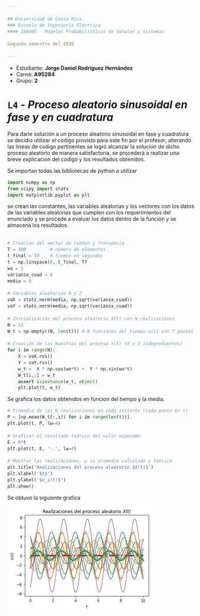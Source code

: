 ```yaml
---

## Universidad de Costa Rica
### Escuela de Ingeniería Eléctrica
#### IE0405 - Modelos Probabilísticos de Señales y Sistemas

Segundo semestre del 2020

---
```


* Estudiante: **Jorge Daniel Rodríguez Hernández**
* Carné: **A95284**
* Grupo: **2**

# `L4` - *Proceso aleatorio sinusoidal en fase y en cuadratura*

Para darle solución a un proceso aleatorio sinusoidal en fase y cuadratura se decidio utilizar el codigo provisto para este fin por el profesor,
alterando las lineas de codigo pertinentes se logró alcanzar la solucion de dicho proceso aleatorio de manera satisfactoria, se procederá 
a realizar una breve explicacion del codigo y los resultados obtenidos.

Se importan todas las bibliotecas de python a utilizar

```python
import numpy as np
from scipy import stats
import matplotlib.pyplot as plt
```
se crean las constantes, las variables aleatorias y los vectores con los datos de las variables aleatorias que cumplen con los requerimientos del enunciado 
y se procede a evaluar los datos dentro de la función y se almacena los resultados.

```python

# Creación del vector de tiempo y frecuencia
T = 100			# número de elementos
t_final = 10	# tiempo en segundos
t = np.linspace(0, t_final, T)
wo = 3 
varianza_cuad = 8
media = 0

# Variables aleatorias A y Z
vaX = stats.norm(media, np.sqrt(varianza_cuad))
vaY = stats.norm(media, np.sqrt(varianza_cuad))

# Inicialización del proceso aleatorio X(t) con N realizaciones
N = 12
W_t = np.empty((N, len(t)))	# N funciones del tiempo x(t) con T puntos

# Creación de las muestras del proceso x(t) (A y Z independientes)
for i in range(N):
	X = vaX.rvs()
	Y = vaY.rvs()
	w_t =  X * np.cos(wo*t) +  Y * np.sin(wo*t)
	W_t[i,:] = w_t
	assert isinstance(w_t, object)
	plt.plot(t, w_t)
```
Se grafica los datos obtenidos en funcion del tiempo y la media.
```python
# Promedio de las N realizaciones en cada instante (cada punto en t)
P = [np.mean(W_t[:,i]) for i in range(len(t))]
plt.plot(t, P, lw=4)

# Graficar el resultado teórico del valor esperado
E = 0*t
plt.plot(t, E, '-.', lw=4)

# Mostrar las realizaciones, y su promedio calculado y teórico
plt.title('Realizaciones del proceso aleatorio $X(t)$')
plt.xlabel('$t$')
plt.ylabel('$x_i(t)$')
plt.show()
```
Se obtuvo la siguiente grafica

![Proceso Aleatorio](https://github.com/jorgedaniel-rodriguez/Tema4/blob/main/Proceso_aleatorio.png)

